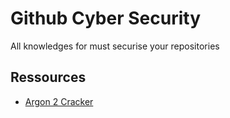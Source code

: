 # Github Cyber Security

All knowledges for must securise your repositories 

## Ressources

- [Argon 2 Cracker](https://github.com/CyberKnight00/Argon2_Cracker)